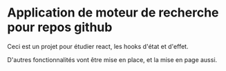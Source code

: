# Application de moteur de recherche pour repos github

Ceci est un projet pour étudier react, les hooks d'état et d'effet.

D'autres fonctionnalités vont être mise en place, et la mise en page aussi.